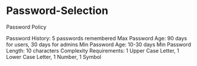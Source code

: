 # Password-Selection
Password Policy

Password History: 5 passwords remembered
Max Password Age: 90 days for users, 30 days for admins 
Min Password Age: 10-30 days
Min Password Length: 10 characters
Complexity Requirements: 1 Upper Case Letter, 1 Lower Case Letter, 1 Number, 1 Symbol

